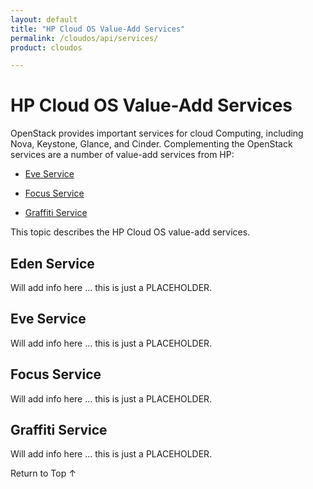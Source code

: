 ```yaml
---
layout: default
title: "HP Cloud OS Value-Add Services"
permalink: /cloudos/api/services/
product: cloudos

---
```


<script>

function PageRefresh {
onLoad="window.refresh"
}

PageRefresh();

</script>


# HP Cloud OS Value-Add Services

OpenStack provides important services for cloud Computing, including Nova, Keystone, Glance, and Cinder.  Complementing the OpenStack services are a number of value-add 
services from HP:

* [Eve Service](#eve-service)

* [Focus Service](#focus-service)

* [Graffiti Service](#graffiti-service)

This topic describes the HP Cloud OS value-add services.

## Eden Service

Will add info here ... this is just a PLACEHOLDER.  

## Eve Service

Will add info here ... this is just a PLACEHOLDER.  

## Focus Service

Will add info here ... this is just a PLACEHOLDER. 

## Graffiti Service

Will add info here ... this is just a PLACEHOLDER. 

<a href="#top" style="padding:14px 0px 14px 0px; text-decoration: none;"> Return to Top &#8593; </a>

